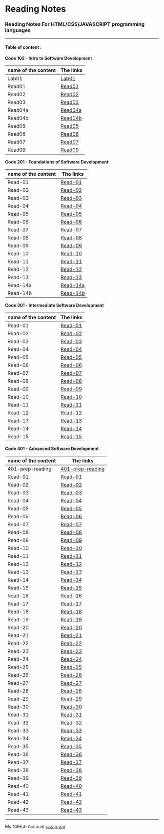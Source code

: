 # **Reading Notes**

### **Reading Notes For HTML/CSS/JAVASCRIPT programming languages**
----------------------------------------------------------

#### **Table of content :**


**Code 102 - Intro to Software Development**

| name of the content |                The links      |
| ------------------- |-------------------------------|
|Lab01        |[Lab01](https://razan-am.github.io/reading-notes/Code102/Lab01)|
|Read01       |[Read01](https://razan-am.github.io/reading-notes/Code102/Read:%2001%20-%20Learning%20Markdown)|
|Read02       |[Read02](https://razan-am.github.io/reading-notes/Code102/Read:%2002)|
|Read03       |[Read03](https://razan-am.github.io/reading-notes/Code102/Read:%2003)|
|Read04a      |[Read04a](https://razan-am.github.io/reading-notes/Code102/Read:%2004a)|
|Read04b      |[Read04b](https://razan-am.github.io/reading-notes/Code102/Read:%2004b)|
|Read05       |[Read05](https://razan-am.github.io/reading-notes/Code102/Read:%2005)|
|Read06       |[Read06](https://razan-am.github.io/reading-notes/Code102/Read:%2006)|
|Read07       |[Read07](https://razan-am.github.io/reading-notes/Code102/Read:%2007)|
|Read09       |[Read09](https://razan-am.github.io/reading-notes/Code102/Read:%2009)|


**Code 201 - Foundations of Software Development** 

| name of the content |                The links      |
| ------------------- |-------------------------------|     
|Read-01              |[Read-01](https://razan-am.github.io/reading-notes/Code201/class-01)|
|Read-02              |[Read-02](https://razan-am.github.io/reading-notes/Code201/class-02)|
|Read-03              |[Read-03](https://razan-am.github.io/reading-notes/Read-03)|
|Read-04              |[Read-04](https://razan-am.github.io/reading-notes/Read-04)                   |
|Read-05              |[Read-05](https://razan-am.github.io/reading-notes/Read-05)                   |
|Read-06              |[Read-06](https://razan-am.github.io/reading-notes/Read-06)                   |
|Read-07              |[Read-07](https://razan-am.github.io/reading-notes/Read07)                   |
|Read-08              |[Read-08](https://razan-am.github.io/reading-notes/Read08)                   |
|Read-09              |[Read-09](https://razan-am.github.io/reading-notes/Read09)                   |
|Read-10              |[Read-10](https://razan-am.github.io/reading-notes/Read10)                   |
|Read-11              |[Read-11](https://razan-am.github.io/reading-notes/Read11)                   |
|Read-12              |[Read-12](https://razan-am.github.io/reading-notes/Read12)                   |
|Read-13              |[Read-13](https://razan-am.github.io/reading-notes/Read13)                   |
|Read-14a             |[Read-14a](https://razan-am.github.io/reading-notes/Read14a)                  |
|Read-14b             |[Read-14b](https://razan-am.github.io/reading-notes/Read14b)                  |


**Code 301 - Intermediate Software Development** 

| name of the content |                The links      |
| ------------------- |-------------------------------|     
|Read-01              |[Read-01](https://razan-am.github.io/reading-notes/Code301/Read-01)|
|Read-02              |[Read-02](https://razan-am.github.io/reading-notes/Code301/Read-02)|
|Read-03              |[Read-03](https://razan-am.github.io/reading-notes/Code301/Read-03)|
|Read-04              |[Read-04](https://razan-am.github.io/reading-notes/Code301/Read-04)|
|Read-05              |[Read-05](https://razan-am.github.io/reading-notes/Code301/Read-05)|
|Read-06              |[Read-06](https://razan-am.github.io/reading-notes/Code301/Rread-06)|
|Read-07              |[Read-07](https://razan-am.github.io/reading-notes/Code301/Read-07)|
|Read-08              |[Read-08](https://razan-am.github.io/reading-notes/Code301/Read-08)|
|Read-09              |[Read-09](https://razan-am.github.io/reading-notes/Code301/Read-09)|
|Read-10              |[Read-10](https://razan-am.github.io/reading-notes/Code301/Read10)|
|Read-11              |[Read-11](https://razan-am.github.io/reading-notes/Code301/Read11)|
|Read-12              |[Read-12](https://razan-am.github.io/reading-notes/Code301/Read12)|
|Read-13              |[Read-13](https://razan-am.github.io/reading-notes/Code301/Read13)|
|Read-14              |[Read-14](https://razan-am.github.io/reading-notes/Code301/Read14)|
|Read-15              |[Read-15]()                    |

**Code 401 - Advanced Software Development** 

| name of the content |                The links      |
| ------------------- |-------------------------------|     
|401-prep-reading     |[401-prep-reading](https://razan-am.github.io/reading-notes/Code401/401-prep-reading)|
|Read-01              |[Read-01](https://razan-am.github.io/reading-notes/Code401/Read-01)|
|Read-02              |[Read-02](https://razan-am.github.io/reading-notes/Code401/Read-02)|
|Read-03              |[Read-03](https://razan-am.github.io/reading-notes/Code401/Read-03)|
|Read-04              |[Read-04](https://razan-am.github.io/reading-notes/Code401/Read-04)|
|Read-05              |[Read-05](https://razan-am.github.io/reading-notes/Code401/Read-05)|
|Read-06              |[Read-06](https://razan-am.github.io/reading-notes/Code401/Read-06)|
|Read-07              |[Read-07](https://razan-am.github.io/reading-notes/Code401/Read-07)|
|Read-08              |[Read-08](https://razan-am.github.io/reading-notes/Code401/Read-08)|
|Read-09              |[Read-09](https://razan-am.github.io/reading-notes/Code401/Read-09)|
|Read-10              |[Read-10](https://razan-am.github.io/reading-notes/Code401/Read-10)|
|Read-11              |[Read-11](https://razan-am.github.io/reading-notes/Code401/Read-11)|
|Read-12              |[Read-12](https://razan-am.github.io/reading-notes/Code401/Read-12)|
|Read-13              |[Read-13](https://razan-am.github.io/reading-notes/Code401/Read-13)|
|Read-14              |[Read-14](https://razan-am.github.io/reading-notes/Code401/Read-14)|
|Read-15              |[Read-15](https://razan-am.github.io/reading-notes/Code401/Read-15)|
|Read-16              |[Read-16](https://razan-am.github.io/reading-notes/Code401/Read-16)|
|Read-17              |[Read-17](https://razan-am.github.io/reading-notes/Code401/Read-17)|
|Read-18              |[Read-18](https://razan-am.github.io/reading-notes/Code401/Read-18)|
|Read-19              |[Read-19](https://razan-am.github.io/reading-notes/Code401/Read-19)|
|Read-20              |[Read-20](https://razan-am.github.io/reading-notes/Code401/Read-20)|
|Read-21              |[Read-21](https://razan-am.github.io/reading-notes/Code401/Read-20)|
|Read-22              |[Read-22](https://razan-am.github.io/reading-notes/Code401/Read-20)|
|Read-23              |[Read-23](https://razan-am.github.io/reading-notes/Code401/Read-20)|
|Read-24              |[Read-24](https://razan-am.github.io/reading-notes/Code401/Read-20)|
|Read-25              |[Read-25](https://razan-am.github.io/reading-notes/Code401/Read-20)|
|Read-26              |[Read-26](https://razan-am.github.io/reading-notes/Code401/Read-20)|
|Read-27              |[Read-27](https://razan-am.github.io/reading-notes/Code401/Read-20)|
|Read-28              |[Read-28](https://razan-am.github.io/reading-notes/Code401/Read-20)|
|Read-29              |[Read-29](https://razan-am.github.io/reading-notes/Code401/Read-20)|
|Read-30              |[Read-30](https://razan-am.github.io/reading-notes/Code401/Read-20)|
|Read-31              |[Read-31](https://razan-am.github.io/reading-notes/Code401/Read-20)|
|Read-32              |[Read-32](https://razan-am.github.io/reading-notes/Code401/Read-20)|
|Read-33              |[Read-33](https://razan-am.github.io/reading-notes/Code401/Read-20)|
|Read-34              |[Read-34](https://razan-am.github.io/reading-notes/Code401/Read-20)|
|Read-35              |[Read-35](https://razan-am.github.io/reading-notes/Code401/Read-20)|
|Read-36              |[Read-36](https://razan-am.github.io/reading-notes/Code401/Read-20)|
|Read-37              |[Read-37](https://razan-am.github.io/reading-notes/Code401/Read-20)|
|Read-38              |[Read-38](https://razan-am.github.io/reading-notes/Code401/Read-20)|
|Read-39              |[Read-39](https://razan-am.github.io/reading-notes/Code401/Read-20)|
|Read-40              |[Read-40](https://razan-am.github.io/reading-notes/Code401/Read-20)|
|Read-41              |[Read-41](https://razan-am.github.io/reading-notes/Code401/Read-20)|
|Read-42              |[Read-42](https://razan-am.github.io/reading-notes/Code401/Read-20)|
|Read-43              |[Read-43](https://razan-am.github.io/reading-notes/Code401/Read-20)|




------------------------------------------------------------------------------------------------------------------------

My GitHub Account:[razan-am](https://github.com/Razan-am/reading-notes)